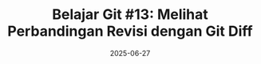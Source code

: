 ---
title: "Belajar Git #13: Melihat Perbandingan Revisi dengan Git Diff"
date: 2025-06-27
image: "/images/cover/git-petanikode.png"
series: "git"
tutorial: ["Git"]
description: "Pelajari dasar-dasar version control dengan Git untuk pemula."
---